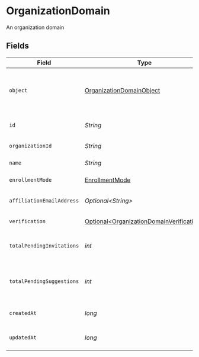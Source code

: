# OrganizationDomain

An organization domain


## Fields

| Field                                                                                                               | Type                                                                                                                | Required                                                                                                            | Description                                                                                                         |
| ------------------------------------------------------------------------------------------------------------------- | ------------------------------------------------------------------------------------------------------------------- | ------------------------------------------------------------------------------------------------------------------- | ------------------------------------------------------------------------------------------------------------------- |
| `object`                                                                                                            | [OrganizationDomainObject](../../models/components/OrganizationDomainObject.md)                                     | :heavy_check_mark:                                                                                                  | String representing the object's type. Objects of the same type share the same value. Always `organization_domain`<br/> |
| `id`                                                                                                                | *String*                                                                                                            | :heavy_check_mark:                                                                                                  | Unique identifier for the organization domain                                                                       |
| `organizationId`                                                                                                    | *String*                                                                                                            | :heavy_check_mark:                                                                                                  | Unique identifier for the organization                                                                              |
| `name`                                                                                                              | *String*                                                                                                            | :heavy_check_mark:                                                                                                  | Name of the organization domain                                                                                     |
| `enrollmentMode`                                                                                                    | [EnrollmentMode](../../models/components/EnrollmentMode.md)                                                         | :heavy_check_mark:                                                                                                  | Mode of enrollment for the domain                                                                                   |
| `affiliationEmailAddress`                                                                                           | *Optional\<String>*                                                                                                 | :heavy_check_mark:                                                                                                  | Affiliation email address for the domain, if available.                                                             |
| `verification`                                                                                                      | [Optional\<OrganizationDomainVerification>](../../models/components/OrganizationDomainVerification.md)              | :heavy_check_mark:                                                                                                  | Verification details for the domain                                                                                 |
| `totalPendingInvitations`                                                                                           | *int*                                                                                                               | :heavy_check_mark:                                                                                                  | Total number of pending invitations associated with this domain                                                     |
| `totalPendingSuggestions`                                                                                           | *int*                                                                                                               | :heavy_check_mark:                                                                                                  | Total number of pending suggestions associated with this domain                                                     |
| `createdAt`                                                                                                         | *long*                                                                                                              | :heavy_check_mark:                                                                                                  | Unix timestamp when the domain was created                                                                          |
| `updatedAt`                                                                                                         | *long*                                                                                                              | :heavy_check_mark:                                                                                                  | Unix timestamp of the last update to the domain                                                                     |